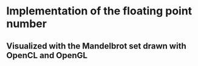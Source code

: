 # Implementation of the floating point number

## Visualized with the Mandelbrot set drawn with OpenCL and OpenGL
